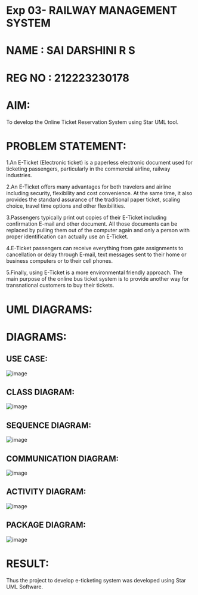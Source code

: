 # Exp 03- RAILWAY MANAGEMENT SYSTEM
# NAME : SAI DARSHINI R S
# REG NO : 212223230178

# AIM:

To develop the Online Ticket Reservation System using Star UML tool.

# PROBLEM STATEMENT:

1.An E-Ticket (Electronic ticket) is a paperless electronic document used for ticketing passengers, particularly in the commercial airline, railway industries.

2.An E-Ticket offers many advantages for both travelers and airline including security, flexibility and cost convenience. At the same time, it also provides the standard assurance of the traditional paper ticket, scaling choice, travel time options and other flexibilities.

3.Passengers typically print out copies of their E-Ticket including confirmation E-mail and other document. All those documents can be replaced by pulling them out of the computer again and only a person with proper identification can actually use an E-Ticket.

4.E-Ticket passengers can receive everything from gate assignments to cancellation or delay through E-mail, text messages sent to their home or business computers or to their cell phones.

5.Finally, using E-Ticket is a more environmental friendly approach. The main purpose of the online bus ticket system is to provide another way for transnational customers to buy their tickets.

# UML DIAGRAMS:

# DIAGRAMS:

## USE CASE:

![image](https://github.com/user-attachments/assets/208f4877-59ac-4caa-a77b-d865fb5d2a67)



## CLASS DIAGRAM:

![image](https://github.com/user-attachments/assets/c2234494-d22f-4da6-9875-5361efb6d30c)


## SEQUENCE DIAGRAM:

![image](https://github.com/user-attachments/assets/7f5cb74f-b8ca-41ae-ba56-fedde45c73b7)



## COMMUNICATION DIAGRAM:

![image](https://github.com/user-attachments/assets/b59b85e9-136a-45f8-94ab-a6a3469c5ab3)


## ACTIVITY DIAGRAM:

![image](https://github.com/user-attachments/assets/8477f28e-1b6e-40d9-8e76-3929e20b7dfd)



## PACKAGE DIAGRAM:

![image](https://github.com/user-attachments/assets/9a0c6e40-3b4a-4d19-bb78-4fd8b7d25322)



# RESULT:

Thus the project to develop e-ticketing system was developed using Star UML Software.
